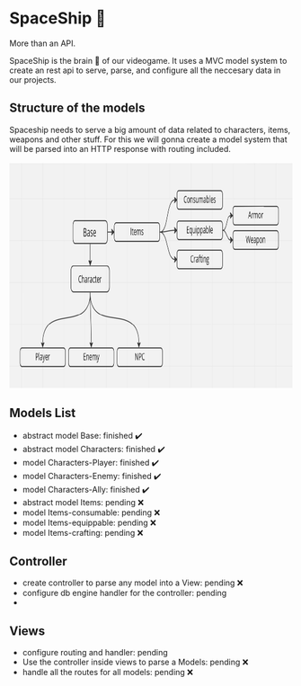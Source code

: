# SpaceShip :rocket: #

More than an API.

SpaceShip is the brain 🧠 of our videogame. It uses a MVC model system to create an rest api to serve, parse, and configure all the neccesary data in our projects.


## Structure of the models ##
Spaceship needs to serve a big amount of data related to characters, items, weapons and other stuff. For this we will gonna create a model system that will be parsed into an HTTP response with routing included.
<br>
<br>
<img src="/modelsDiagram.png"  style="height: 400px; width:800px;"/>

## Models List ##

- abstract model Base: finished ✔️
- abstract model Characters: finished ✔️
- model Characters-Player: finished ✔️
- model Characters-Enemy: finished ✔️
- model Characters-Ally: finished ✔️
- abstract model Items: pending ❌
- model Items-consumable: pending ❌
- model Items-equippable: pending ❌
- model Items-crafting: pending ❌

## Controller ##
- create controller to parse any model into a View: pending ❌
- configure db engine handler for the controller: pending
- 

## Views ##
- configure routing and handler: pending
- Use the controller inside views to parse a Models: pending ❌
- handle all the routes for all models: pending ❌
